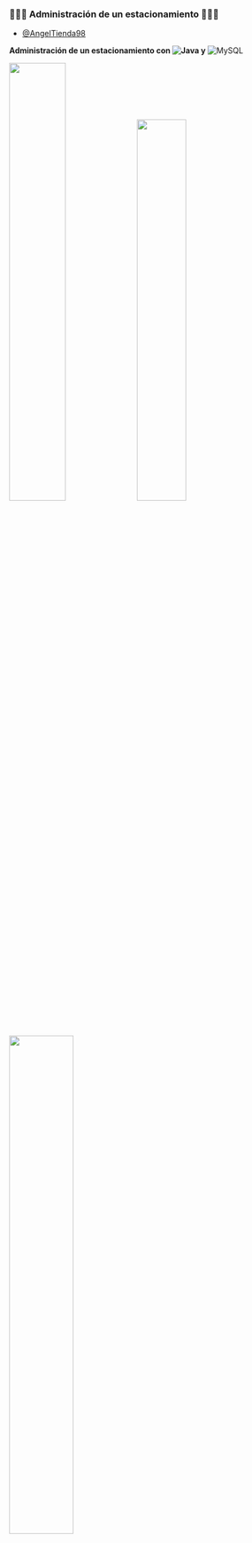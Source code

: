 ### 🚗🚕🚙 Administración de un estacionamiento 🚗🚕🚙

- [@AngelTienda98](https://www.github.com/AngelTienda98)

**Administración de un estacionamiento con ![Java](https://img.shields.io/badge/java-%23ED8B00.svg?style=for-the-badge&logo=java&logoColor=white) y** ![MySQL](https://img.shields.io/badge/mysql-%2300f.svg?style=for-the-badge&logo=mysql&logoColor=white)

<img src="https://cloudserver.bytesystem.net/imagenesAll/estacionamiento1.JPG" width="45%"> <img src="https://cloudserver.bytesystem.net/imagenesAll/estacionamiento2.JPG" width="42%">
<img src="https://cloudserver.bytesystem.net/imagenesAll/estacionamientoTicket.JPG" width="48%">





